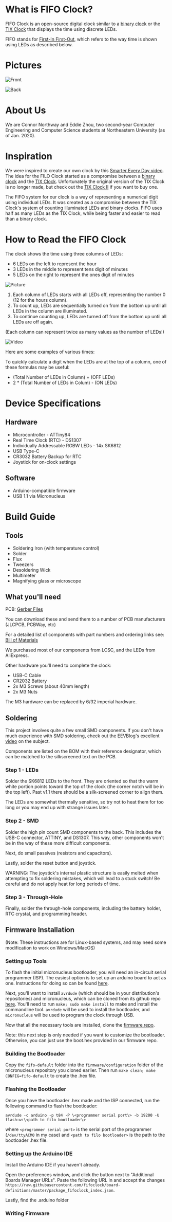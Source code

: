 # What is FIFO Clock?
FIFO Clock is an open-source digital clock similar to a
[binary clock](https://en.wikipedia.org/wiki/Binary_clock)
or the
[TIX Clock](https://web.archive.org/web/20190525200106/https://www.thinkgeek.com/product/7437/)
that displays the time using discrete LEDs.

FIFO stands for [First-In First-Out](https://en.wikipedia.org/wiki/FIFO_(computing_and_electronics)),
which refers to the way time is shown using LEDs as described below.

# Pictures

![Front](./img/front.jpg)

![Back](./img/back.jpg)

# About Us
We are Connor Northway and Eddie Zhou, two second-year Computer
Engineering and Computer Science students at Northeastern University (as of
Jan. 2020).

# Inspiration
We were inspired to create our own clock by this [Smarter Every Day video](https://youtu.be/VvVigAr4hZc?t=661).
The idea for the FILO Clock started as a compromise between a [binary clock](https://en.wikipedia.org/wiki/Binary_clock)
and the [TIX Clock](https://web.archive.org/web/20190525200106/https://www.thinkgeek.com/product/7437/).
Unfortunately the original version of the TIX Clock is no longer made, but check out the [TIX Clock II](https://www.tixclock.shop/) if you want to buy one.

The FIFO system for our clock is a way of representing a numerical digit using
individual LEDs. It was created as a compromise between the TIX Clock's system
of counting illuminated LEDs and binary clocks. FIFO uses half as many LEDs
as the TIX Clock, while being faster and easier to read than a binary clock.

# How to Read the FIFO Clock
The clock shows the time using three columns of LEDs:
- 6 LEDs on the left to represent the hour
- 3 LEDs in the middle to represent tens digit of minutes
- 5 LEDs on the right to represent the ones digit of minutes

![Picture]()

1. Each column of LEDs starts with all LEDs off, representing the number 0 (12 for the hours column).
2. To count up, LEDs are sequentially turned on from the bottom up until all LEDs
in the column are illuminated.
3. To continue counting up, LEDs are turned off from the bottom up until all LEDs are off again.

(Each column can represent twice as many values as the number of LEDs!)

![Video]()

Here are some examples of various times:

To quickly calculate a digit when the LEDs are at the top of a column, one of these formulas may be useful:
- (Total Number of LEDs in Column) + (OFF LEDs)
- 2 * (Total Number of LEDs in Colum) - (ON LEDs)

# Device Specifications
## Hardware

* Microcontroller - ATTiny84
* Real Time Clock (RTC) - DS1307
* Individually Addressable RGBW LEDs - 14x SK6812
* USB Type-C
* CR3032 Battery Backup for RTC
* Joystick for on-clock settings

## Software

* Arduino-compatible firmware
* USB 1.1 via Micronucleus

# Build Guide
## Tools

* Soldering Iron (with temperature control)
* Solder
* Flux
* Tweezers
* Desoldering Wick
* Multimeter
* Magnifying glass or microscope

## What you'll need

PCB:
[Gerber Files](https://github.com/filoclock/hardware/tree/master/gerbers)

You can download these and send them to a number of PCB manufacturers
(JLCPCB, PCBWay, etc)

For a detailed list of components with part numbers and ordering links see:
[Bill of Materials](https://docs.google.com/spreadsheets/d/1V83YUcRUipDrwoqBEJTFpV8GhJwbHhm9ufcjOwlMkEM/edit?usp=sharing)

We purchased most of our components from LCSC, and the LEDs from AliExpress.

Other hardware you'll need to complete the clock:

* USB-C Cable
* CR2032 Battery
* 2x M3 Screws (about 40mm length)
* 2x M3 Nuts

The M3 hardware can be replaced by 6/32 imperial hardware.

## Soldering

This project involves quite a few small SMD components. If you don't have
much experience with SMD soldering, check out the EEVBlog's excellent
[video](https://www.youtube.com/watch?v=b9FC9fAlfQE) on the subject.

Components are listed on the BOM with their reference designator, which
can be matched to the silkscreened text on the PCB.

### Step 1 - LEDs

Solder the SK6812 LEDs to the front. They are oriented so that the warm white
portion points toward the top of the clock (the corner notch will be in the
top left). Past v1.1 there should be a silk-screened corner to align them.

The LEDs are somewhat thermally sensitive, so try not to heat them for too long
or you may end up with strange issues later.

### Step 2 - SMD

Solder the high pin count SMD components to the back. This includes the
USB-C connector, ATTINY, and DS1307. This way, other components won't be in
the way of these more difficult components.

Next, do small passives (resistors and capacitors).

Lastly, solder the reset button and joystick.

WARNING: The joystick's  internal plastic structure is easily melted when
attempting to fix soldering mistakes, which will lead to a stuck switch!
Be careful and do not apply heat for long periods of time.


### Step 3 - Through-Hole

Finally, solder the through-hole components, including the battery holder,
RTC crystal, and programming header.


## Firmware Installation

(Note: These instructions are for Linux-based systems, and may need some
modification to work on Windows/MacOS)

### Setting up Tools

To flash the initial micronucleus bootloader, you will need an in-circuit
serial programmer (ISP). The easiest option is to set up an arduino board to
act as one. Instructions for doing so can be found
[here](https://www.arduino.cc/en/tutorial/arduinoISP).

Next, you'll want to install `avrdude` (which should be in your distribution's
repositories) and micronucleus, which can be cloned from its github repo
[here](https://github.com/micronucleus/micronucleus). You'll need to run
`make; sudo make install` to make and install the commandline tool. `avrdude`
will be used to install the bootloader, and `micronucleus` will be used to
program the clock through USB.

Now that all the necessary tools are installed, clone the
[firmware repo](https://github.com/fifoclock/firmware).

Note: this next step is only needed if you want to customize the bootloader.
Otherwise, you can just use the boot.hex provided in our firmware repo.

### Building the Bootloader

Copy the `fifo-default` folder into the `firmware/configuration`
folder of the micronucleus repository you cloned earlier. Then run
`make clean; make CONFIG=fifo-default` to create the .hex file.

### Flashing the Bootloader

Once you have the bootloader .hex made and the ISP connected, run the following
command to flash the bootloader:

`avrdude -c arduino -p t84 -P \<programmer serial port\> -b 19200 -U flash:w:\<path to filo bootloader\>`

where `<programmer serial port>` is the serial port of the programmer
(`/dev/ttyACM0` in my case) and `<path to filo bootloader>` is the path to the
 bootloader .hex file.

### Setting up the Arduino IDE

Install the Arduino IDE if you haven't already.

Open the preferences window, and click the button next to "Additional Boards
Manager URLs". Paste the following URL in and accept the changes
`https://raw.githubusercontent.com/fifoclock/board-definitions/master/package_fifoclock_index.json`.

Lastly, find the .arduino folder

### Writing Firmware
